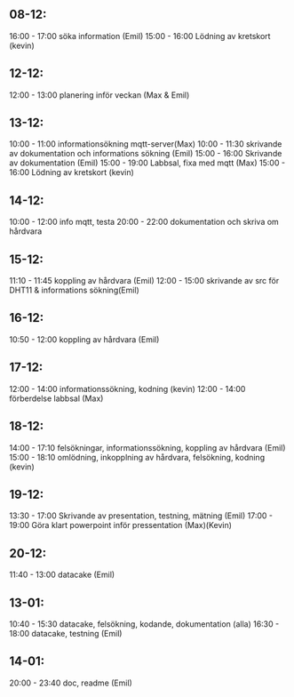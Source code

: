 
## 08-12: 
16:00 - 17:00 söka information (Emil)
15:00 - 16:00 Lödning av kretskort (kevin)

## 12-12: 
12:00 - 13:00 planering inför veckan (Max & Emil)

## 13-12: 
10:00 - 11:00 informationsökning mqtt-server(Max)
10:00 - 11:30 skrivande av dokumentation och informations sökning (Emil)
15:00 - 16:00 Skrivande av dokumentation (Emil)
15:00 - 19:00 Labbsal, fixa med mqtt (Max)
15:00 - 16:00 Lödning av kretskort (kevin)
## 14-12:
10:00 - 12:00 info mqtt, testa
20:00 - 22:00 dokumentation och skriva om hårdvara

## 15-12:
11:10 - 11:45 koppling av hårdvara (Emil)
12:00 - 15:00 skrivande av src för DHT11 & informations sökning(Emil)
## 16-12:
10:50 - 12:00 koppling av hårdvara (Emil)

## 17-12:
12:00 - 14:00 informationssökning, kodning (kevin)
12:00 - 14:00 förberdelse labbsal (Max)

## 18-12:
14:00 - 17:10 felsökningar, informationssökning, koppling av hårdvara (Emil)
15:00 - 18:10 omlödning, inkopplning av hårdvara, felsökning, kodning (kevin)

## 19-12:
13:30 - 17:00 Skrivande av presentation, testning, mätning (Emil)
17:00 - 19:00 Göra klart powerpoint inför pressentation (Max)(Kevin)

## 20-12:
11:40 - 13:00 datacake (Emil)

## 13-01:
10:40 - 15:30 datacake, felsökning, kodande, dokumentation (alla)
16:30 - 18:00 datacake, testning (Emil)

## 14-01:
20:00 - 23:40 doc, readme (Emil)